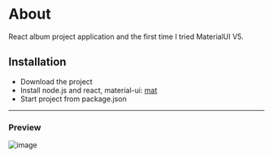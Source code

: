 # About
React album project application and the first time I tried MaterialUI V5. 
## Installation
* Download the project
* Install node.js and react, material-ui: [mat](https://mui.com/)
* Start project from package.json
---
### Preview
![image](https://user-images.githubusercontent.com/83369389/169703387-6f820b71-4882-407c-9d05-f79a3b8041c3.png)
